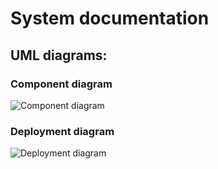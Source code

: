 # System documentation

## UML diagrams:

### Component diagram

![Component diagram](https://drive.google.com/uc?export=view&id=1za6IQiWMruTBoN6tVB8UGyGj5syFPB8h)

### Deployment diagram

![Deployment diagram](https://drive.google.com/uc?export=view&id=1W52IvHFBuJta_wHroIfl_eaCS8O6TGGK)
